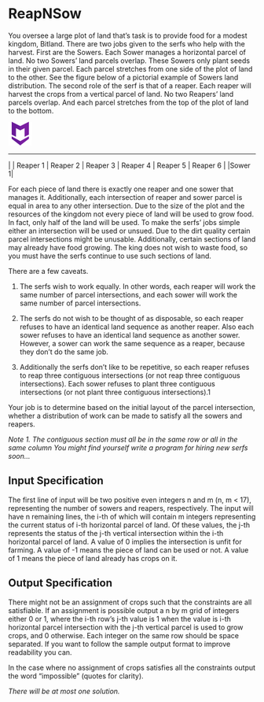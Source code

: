 # ReapNSow

You oversee a large plot of land that’s task is to provide food for a modest kingdom, Bitland.
There are two jobs given to the serfs who help with the harvest. First are the Sowers. Each Sower
manages a horizontal parcel of land. No two Sowers’ land parcels overlap. These Sowers only
plant seeds in their given parcel. Each parcel stretches from one side of the plot of land to the
other. See the figure below of a pictorial example of Sowers land distribution.
The second role of the serf is that of a reaper. Each reaper will harvest the crops from a
vertical parcel of land. No two Reapers’ land parcels overlap. And each parcel stretches from the
top of the plot of land to the bottom.

![alt text](https://github.com/adam-p/markdown-here/raw/master/src/common/images/icon48.png "Logo Title Text 1")
___________________________________________________________________________
|       | Reaper 1 | Reaper 2 | Reaper 3 | Reaper 4 | Reaper 5 | Reaper 6 |
|Sower 1|




For each piece of land there is exactly one reaper and one sower that manages it. Additionally,
each intersection of reaper and sower parcel is equal in area to any other intersection. Due to the
size of the plot and the resources of the kingdom not every piece of land will be used to grow
food. In fact, only half of the land will be used.
To make the serfs’ jobs simple either an intersection will be used or unsued. Due to the dirt
quality certain parcel intersections might be unusable. Additionally, certain sections of land may
already have food growing. The king does not wish to waste food, so you must have the serfs
continue to use such sections of land.

There are a few caveats.

1. The serfs wish to work equally. In other words, each reaper will work the same number
of parcel intersections, and each sower will work the same number of parcel
intersections.

2. The serfs do not wish to be thought of as disposable, so each reaper refuses to have an
identical land sequence as another reaper. Also each sower refuses to have an identical
land sequence as another sower. However, a sower can work the same sequence as a
reaper, because they don’t do the same job.

3. Additionally the serfs don’t like to be repetitive, so each reaper refuses to reap three contiguous intersections (or not reap three contiguous intersections). Each sower refuses to plant three contiguous intersections (or not plant three contiguous intersections).1

Your job is to determine based on the initial layout of the parcel intersection, whether a distribution of work can be made to satisfy all the sowers and reapers.

*Note 1. The contiguous section must all be in the same row or all in the same column You might find yourself write a program for hiring new serfs soon…*

Input Specification
-
The first line of input will be two positive even integers n and m (n, m < 17), representing the number of sowers and reapers, respectively. The input will have n remaining lines, the i-th of which will contain m integers representing the current status of i-th horizontal parcel of land. Of these values, the j-th represents the status of the j-th vertical intersection within the i-th horizontal parcel of land. A value of 0 implies the intersection is unfit for farming. A value of -1 means the piece of land can be used or not. A value of 1 means the piece of land already has crops on it.

Output Specification
-
There might not be an assignment of crops such that the constraints are all satisfiable. If an assignment is possible output a n by m grid of integers either 0 or 1, where the i-th row’s j-th value is 1 when the value is i-th horizontal parcel intersection with the j-th vertical parcel is used to grow crops, and 0 otherwise. Each integer on the same row should be space separated. If you want to follow the sample output format to improve readability you can.

In the case where no assignment of crops satisfies all the constraints output the word “impossible” (quotes for clarity).

*There will be at most one solution.*
